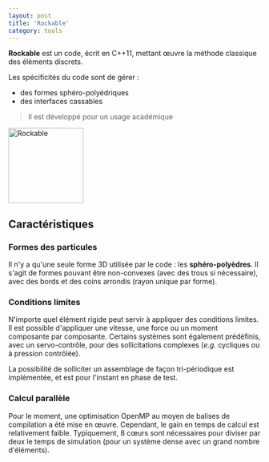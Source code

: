 ```yaml
---
layout: post
title: 'Rockable'
category: tools
---
```


**Rockable** est un code, écrit en C++11, mettant œuvre la méthode classique des éléments discrets. 

Les spécificités du code sont de gérer :

 - des formes sphéro-polyédriques 
 - des interfaces cassables

> Il est développé pour un usage académique

<img src="{{ site.baseurl }}/public/img/RockableLogo96dpi.png" alt="Rockable" width="150px"/>

## Caractéristiques

### Formes des particules

Il n'y a qu'une seule forme 3D utilisée par le code : les **sphéro-polyèdres**. Il s'agit de formes pouvant être non-convexes (avec des trous si nécessaire), avec des bords et des coins arrondis (rayon unique par forme). 

### Conditions limites

N'importe quel élément rigide peut servir à appliquer des conditions limites. Il est possible d'appliquer une vitesse, une force ou un moment composante par composante. Certains systèmes sont également prédéfinis, avec un servo-contrôle, pour des sollicitations complexes (*e.g.* cycliques ou à pression contrôlée).

La possibilité de solliciter un assemblage de façon tri-périodique est implémentée, et est pour l'instant en phase de test.

### Calcul parallèle

Pour le moment, une optimisation OpenMP au moyen de balises de compilation a été mise en œuvre. Cependant, le gain en temps de calcul est relativement faible. Typiquement, 8 cœurs sont nécessaires pour diviser par deux le temps de simulation (pour un système dense avec un grand nombre d'éléments).


